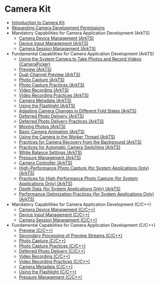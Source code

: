 # Camera Kit
<!--Kit: Camera Kit-->
<!--Subsystem: Multimedia-->
<!--Owner: @qano-->
<!--Designer: @leo_ysl-->
<!--Tester: @xchaosioda-->
<!--Adviser: @w_Machine_cc-->

- [Introduction to Camera Kit](camera-overview.md)
- [Requesting Camera Development Permissions](camera-preparation.md)
- Mandatory Capabilities for Camera Application Development (ArkTS)<!--camera-dev-arkts-mandatory-->
  - [Camera Device Management (ArkTS)](camera-device-management.md)
  - [Device Input Management (ArkTS)](camera-device-input.md)
  - [Camera Session Management (ArkTS)](camera-session-management.md)
- Fundamental Capabilities for Camera Application Development (ArkTS)<!--camera-dev-arkts-->
  - [Using the System Camera to Take Photos and Record Videos (CameraPicker)](camera-picker.md)
  - [Preview (ArkTS)](camera-preview.md)
  - [Dual-Channel Preview (ArkTS)](camera-dual-channel-preview.md)
  - [Photo Capture (ArkTS)](camera-shooting.md)
  - [Photo Capture Practices (ArkTS)](camera-shooting-case.md)
  - [Video Recording (ArkTS)](camera-recording.md)
  - [Video Recording Practices (ArkTS)](camera-recording-case.md)
  - [Camera Metadata (ArkTS)](camera-metadata.md)
  - [Using the Flashlight (ArkTS)](camera-torch-use.md)
  - [Adapting Camera Changes in Different Fold States (ArkTS)](camera-foldable-display.md)
  - [Deferred Photo Delivery (ArkTS)](camera-deferred-capture.md)
  - [Deferred Photo Delivery Practices (ArkTS)](camera-deferred-capture-case.md)
  - [Moving Photos (ArkTS)](camera-moving-photo.md)
  - [Basic Camera Animation (ArkTS)](camera-animation.md)
  - [Using the Camera in the Worker Thread (ArkTS)](camera-worker.md)
  - [Practices for Camera Recovery from the Background (ArkTS)](camera-background-recovery.md)
  - [Practices for Automatic Camera Switching (ArkTS)](camera-auto-switch.md)
  - [White Balance Settings (ArkTS)](camera-whitebalance.md)
  - [Pressure Management (ArkTS)](camera-system-pressure.md)
  - [Camera Controller (ArkTS)](camera-control-center.md)
  <!--Del-->
  - [High-Performance Photo Capture (for System Applications Only) (ArkTS)](camera-deferred-photo-sys.md)
  - [Practices for High-Performance Photo Capture (for System Applications Only) (ArkTS)](camera-deferred-photo-case-sys.md)
  - [Depth Data (for System Applications Only) (ArkTS)](camera-depth-data-sys.md)
  - [Performance Optimization Practices (for System Applications Only) (ArkTS)](camera-performance-improvement-sys.md)
  <!--DelEnd-->
- Mandatory Capabilities for Camera Application Development (C/C++)<!--camera-dev-native-mandatory-->
  - [Camera Device Management (C/C++)](native-camera-device-management.md)
  - [Device Input Management (C/C++)](native-camera-device-input.md)
  - [Camera Session Management (C/C++)](native-camera-session-management.md)
- Fundamental Capabilities for Camera Application Development (C/C++)<!--camera-dev-native-->
  - [Preview (C/C++)](native-camera-preview.md)
  - [Secondary Processing of Preview Streams (C/C++)](native-camera-preview-imageReceiver.md)
  - [Photo Capture (C/C++)](native-camera-shooting.md)
  - [Photo Capture Practices (C/C++)](native-camera-shooting-case.md)
  - [Deferred Photo Delivery (C/C++)](native-camera-deferred-capture.md)
  - [Video Recording (C/C++)](native-camera-recording.md)
  - [Video Recording Practices (C/C++)](native-camera-recording-case.md)
  - [Camera Metadata (C/C++)](native-camera-metadata.md)
  - [Using the Flashlight (C/C++)](native-camera-torch-use.md)
  - [Pressure Management (C/C++)](native-camera-system-pressure.md)
